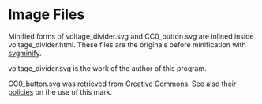 # Image Files

Minified forms of voltage\_divider.svg and CC0\_button.svg are
inlined inside voltage_divider.html. These files are the
originals before minification with [svgminify](http://www.svgminify.com/).

voltage\_divider.svg is the work of the author of this program.

CC0\_button.svg was retrieved from [Creative Commons](https://creativecommons.org/about/downloads/).
See also their [policies](https://creativecommons.org/policies) on the use
of this mark.